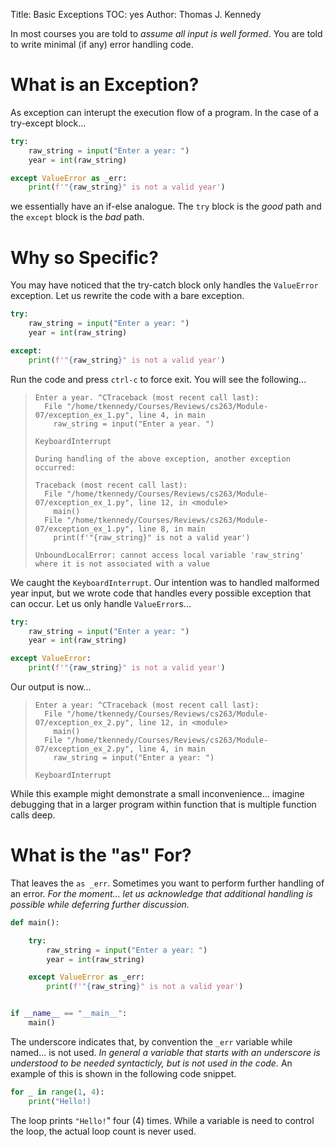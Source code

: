 Title: Basic Exceptions
TOC: yes
Author: Thomas J. Kennedy

In most courses you are told to *assume all input is well formed*. You are told
to write minimal (if any) error handling code.


# What is an Exception?

As exception can interupt the execution flow of a program. In the case of a
try-except block...

```python
try:
    raw_string = input("Enter a year: ")
    year = int(raw_string)

except ValueError as _err:
    print(f'"{raw_string}" is not a valid year')
```

we essentially have an if-else analogue. The `try` block is the *good* path and
the `except` block is the *bad* path.


# Why so Specific?

You may have noticed that the try-catch block only handles the `ValueError`
exception. Let us rewrite the code with a bare exception.

```python
try:
    raw_string = input("Enter a year: ")
    year = int(raw_string)

except:
    print(f'"{raw_string}" is not a valid year')
```

Run the code and press `ctrl-c` to force exit. You will see the following...

> ```
> Enter a year. ^CTraceback (most recent call last):
>   File "/home/tkennedy/Courses/Reviews/cs263/Module-07/exception_ex_1.py", line 4, in main
>     raw_string = input("Enter a year. ")
> 
> KeyboardInterrupt
> 
> During handling of the above exception, another exception occurred:
> 
> Traceback (most recent call last):
>   File "/home/tkennedy/Courses/Reviews/cs263/Module-07/exception_ex_1.py", line 12, in <module>
>     main()
>   File "/home/tkennedy/Courses/Reviews/cs263/Module-07/exception_ex_1.py", line 8, in main
>     print(f'"{raw_string}" is not a valid year')
> 
> UnboundLocalError: cannot access local variable 'raw_string' where it is not associated with a value
> ```

We caught the `KeyboardInterrupt`. Our intention was to handled malformed year
input, but we wrote code that handles every possible exception that can occur.
Let us only handle `ValueError`s...

```python
try:
    raw_string = input("Enter a year: ")
    year = int(raw_string)

except ValueError:
    print(f'"{raw_string}" is not a valid year')
```

Our output is now...

> ```
> Enter a year: ^CTraceback (most recent call last):
>   File "/home/tkennedy/Courses/Reviews/cs263/Module-07/exception_ex_2.py", line 12, in <module>
>     main()
>   File "/home/tkennedy/Courses/Reviews/cs263/Module-07/exception_ex_2.py", line 4, in main
>     raw_string = input("Enter a year: ")
> 
> KeyboardInterrupt
> ```

While this example might demonstrate a small inconvenience... imagine debugging
that in a larger program within function that is multiple function calls deep.


# What is the "as" For?

That leaves the `as _err`. Sometimes you want to perform further handling of an
error. *For the moment... let us acknowledge that additional handling is
possible while deferring further discussion.*

```python
def main():

    try:
        raw_string = input("Enter a year: ")
        year = int(raw_string)

    except ValueError as _err:
        print(f'"{raw_string}" is not a valid year')


if __name__ == "__main__":
    main()
```

The underscore indicates that, by convention the `_err` variable while named...
is not used. *In general a variable that starts with an underscore is
understood to be needed syntacticly, but is not used in the code.* An example
of this is shown in the following code snippet.

```python
for _ in range(1, 4):
    print("Hello!)
```

The loop prints `"Hello!`" four (4) times. While a variable is need to control
the loop, the actual loop count is never used.
